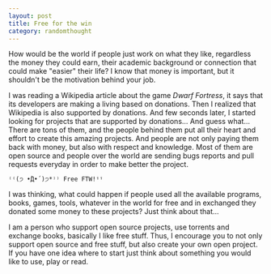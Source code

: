 ```yaml
---
layout: post
title: Free for the win
category: randomthought
---
```


How  would be the world if people just work on what they like, regardless the money they could earn, their academic background or connection that could make "easier" their life?
I know that money is important, but it shouldn't be the motivation behind your job.

I was reading a Wikipedia article about the game *Dwarf Fortress*, it says that its developers are making a living based on donations. 
Then I realized that Wikipedia is  also supported by donations.
And few seconds later, I started looking for projects that are supported by donations... And guess what... There are tons of them, and the people behind them put all their heart and effort to create this amazing projects.
And people are not only paying them back with money, but also with respect and knowledge. Most of them are open source and people over the world are sending bugs reports and pull requests everyday in order to make better the project. 

```
⁽⁽(੭ •̀Д•́ )੭*⁾⁾ Free FTW!ᵎᵎ
```

I was thinking, what could happen if people used all the available programs, books, games, tools, whatever in the world for free and in exchanged they donated some money to these projects? 
Just think about that... 

I am a person who support open source projects, use torrents and exchange books, basically I like free stuff.
Thus, I encourage you to not only support open source and free stuff, but also create your own open project. If you have one idea where to start just think about something you would like to use, play or read. 


